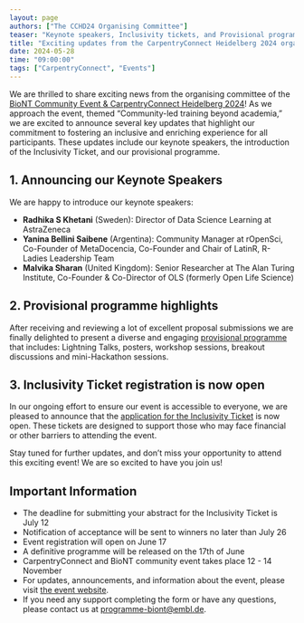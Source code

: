 ```yaml
---
layout: page
authors: ["The CCHD24 Organising Committee"]
teaser: "Keynote speakers, Inclusivity tickets, and Provisional programme announced for BioNT Community Event & CarpentryConnect Heidelberg 2024"
title: "Exciting updates from the CarpentryConnect Heidelberg 2024 organising committee"
date: 2024-05-28
time: "09:00:00"
tags: ["CarpentryConnect", "Events"]
---
```

We are thrilled to share exciting news from the organising committee of the [BioNT Community Event & CarpentryConnect Heidelberg 2024](https://biont-training.eu/event-details/CarpentryConnect2024)! As we approach the event, themed “Community-led training beyond academia,” we are excited to announce several key updates that highlight our commitment to fostering an inclusive and enriching experience for all participants. These updates include our keynote speakers, the introduction of the Inclusivity Ticket, and our provisional programme.

## 1. Announcing our Keynote Speakers

We are happy to introduce our keynote speakers:

* **Radhika S Khetani** (Sweden): Director of Data Science Learning at AstraZeneca
* **Yanina Bellini Saibene** (Argentina): Community Manager at rOpenSci, Co-Founder of MetaDocencia, Co-Founder and Chair of LatinR, R-Ladies Leadership Team
* **Malvika Sharan** (United Kingdom): Senior Researcher at The Alan Turing Institute, Co-Founder & Co-Director of OLS (formerly Open Life Science)

## 2. Provisional programme highlights

After receiving and reviewing a lot of excellent proposal submissions we are finally delighted to present a diverse and engaging [provisional programme](https://biont-training.eu/event-details/conference-programme) that includes: Lightning Talks, posters, workshop sessions, breakout discussions and mini-Hackathon sessions.

## 3. Inclusivity Ticket registration is now open

In our ongoing effort to ensure our event is accessible to everyone, we are pleased to announce that the [application for the Inclusivity Ticket](https://survey.bio-it.embl.de/195458) is now open. These tickets are designed to support those who may face financial or other barriers to attending the event.

Stay tuned for further updates, and don’t miss your opportunity to attend this exciting event!
We are so excited to have you join us!

## Important Information

* The deadline for submitting your abstract for the Inclusivity Ticket is July 12
* Notification of acceptance will be sent to winners no later than July 26
* Event registration will open on June 17
* A definitive programme will be released on the 17th of June
* CarpentryConnect and BioNT community event takes place 12 - 14 November
* For updates, announcements, and information about the event, please visit [the event website](https://biont-training.eu/event-details/CarpentryConnect2024).
* If you need any support completing the form or have any questions, please contact us at [programme-biont@embl.de](programme-biont@embl.de).
